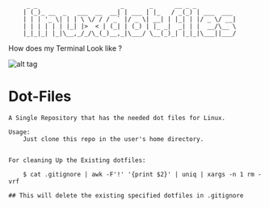 
         _ _                       _       _      __ _ _
        | (_)_ __  _   ___  __  __| | ___ | |_   / _(_) | ___  ___
        | | | '_ \| | | \ \/ / / _` |/ _ \| __| | |_| | |/ _ \/ __|
        | | | | | | |_| |>  < | (_| | (_) | |_ _|  _| | |  __/\__ \
        |_|_|_| |_|\__,_/_/\_(_)__,_|\___/ \__(_)_| |_|_|\___||___/



How does my Terminal Look like ?


![alt tag](https://raw.githubusercontent.com/SivaCn/linux.dot.files/master/.screenshots/Terminal.png)


Dot-Files
=========

    A Single Repository that has the needed dot files for Linux.

    Usage:
        Just clone this repo in the user's home directory.


    For cleaning Up the Existing dotfiles:

        $ cat .gitignore | awk -F'!' '{print $2}' | uniq | xargs -n 1 rm -vrf

    ## This will delete the existing specified dotfiles in .gitignore
